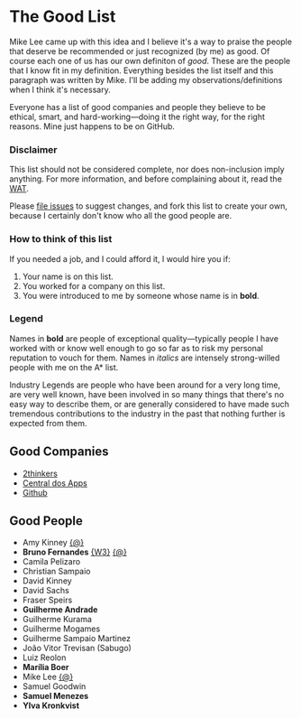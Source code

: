 # The Good List 

Mike Lee came up with this idea and I believe it's a way to praise the people that deserve be recommended or just recognized (by me) as good. Of course each one of us has our own definiton of *good*. These are the people that I know fit in my definition.
Everything besides the list itself and this paragraph was written by Mike. I'll be adding my observations/definitions when I think it's necessary.


Everyone has a list of good companies and people they believe to be ethical, smart, and hard-working—doing it the right way, for the right reasons. Mine just happens to be on GitHub.

### Disclaimer

This list should not be considered complete, nor does non-inclusion imply anything. For more information, and before complaining about it, read the [WAT](https://github.com/ElDragonRojo/good/blob/master/WAT.md).

Please [file issues](../../issues?state=open) to suggest changes, and fork this list to create your own, because I certainly don't know who all the good people are.

### How to think of this list

If you needed a job, and I could afford it, I would hire you if:

1. Your name is on this list.
2. You worked for a company on this list.
3. You were introduced to me by someone whose name is in __bold__.

### Legend

Names in __bold__ are people of exceptional quality—typically people I have worked with or know well enough to go so far as to risk my personal reputation to vouch for them. Names in *italics* are intensely strong-willed people with me on the A* list.

Industry Legends are people who have been around for a very long time, are very well known, have been involved in so many things that there's no easy way to describe them, or are generally considered to have made such tremendous contributions to the industry in the past that nothing further is expected from them.


## Good Companies

* [2thinkers]
* [Central dos Apps]
* [Github]

## Good People

* Amy Kinney [{@}](https://www.twitter.com/amykinney)
* __Bruno Fernandes__ [{W3}](http://www.brunofernand.es) [{@}](https://www.twitter.com/brun01)
* Camila Pelizaro
* Christian Sampaio
* David Kinney
* David Sachs
* Fraser Speirs
* __Guilherme Andrade__
* Guilherme Kurama
* Guilherme Mogames
* Guilherme Sampaio Martinez
* João Vitor Trevisan (Sabugo)
* Luiz Reolon
* __Marília Boer__
* Mike Lee [{@}](https://www.twitter.com/bmf)
* Samuel Goodwin
* __Samuel Menezes__
* __Ylva Kronkvist__

[2thinkers]: http://www.2thinkers.com
[Central dos Apps]: http://www.centraldosapps.com
[Github]: http://www.github.com
